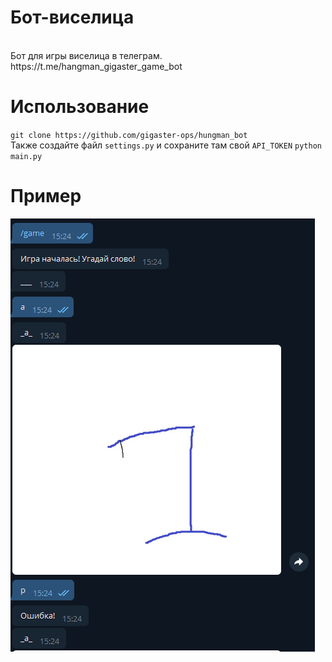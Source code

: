 <h1>Бот-виселица</h1>
<br>
<span>Бот для игры виселица в телеграм. https://t.me/hangman_gigaster_game_bot</span>

<h1>Использование</h1>
<code>git clone https://github.com/gigaster-ops/hungman_bot</code><br>
<span>Также создайте файл <code>settings.py</code> и сохраните там свой <code>API_TOKEN</code></span>
<code>python main.py</code>

<h1>Пример</h1>
<img src="img.png">

